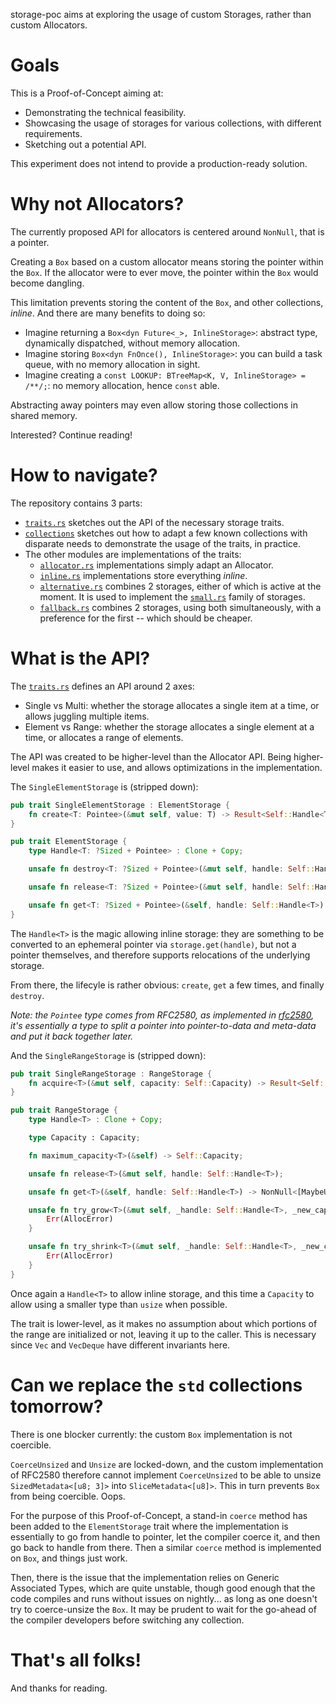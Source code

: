 storage-poc aims at exploring the usage of custom Storages, rather than custom Allocators.

#   Goals

This is a Proof-of-Concept aiming at:

-   Demonstrating the technical feasibility.
-   Showcasing the usage of storages for various collections, with different requirements.
-   Sketching out a potential API.

This experiment does not intend to provide a production-ready solution.


#   Why not Allocators?

The currently proposed API for allocators is centered around `NonNull`, that is a pointer.

Creating a `Box` based on a custom allocator means storing the pointer within the `Box`. If the allocator were to ever
move, the pointer within the `Box` would become dangling.

This limitation prevents storing the content of the `Box`, and other collections, _inline_. And there are many benefits
to doing so:

-   Imagine returning a `Box<dyn Future<_>, InlineStorage>`: abstract type, dynamically dispatched, without memory
    allocation.
-   Imagine storing `Box<dyn FnOnce(), InlineStorage>`: you can build a task queue, with no memory allocation in sight.
-   Imagine creating a `const LOOKUP: BTreeMap<K, V, InlineStorage> = /**/;`: no memory allocation, hence `const` able.

Abstracting away pointers may even allow storing those collections in shared memory.

Interested? Continue reading!


#   How to navigate?

The repository contains 3 parts:

-   [`traits.rs`](src/traits.rs) sketches out the API of the necessary storage traits.
-   [`collections`](src/collections) sketches out how to adapt a few known collections with disparate needs to
    demonstrate the usage of the traits, in practice.
-   The other modules are implementations of the traits:
    -   [`allocator.rs`](src/allocator.rs) implementations simply adapt an Allocator.
    -   [`inline.rs`](src/inline.rs) implementations store everything _inline_.
    -   [`alternative.rs`](src/alternative.rs) combines 2 storages, either of which is active at the moment. It is used
        to implement the [`small.rs`](src/small.rs) family of storages.
    -   [`fallback.rs`](src/fallback.rs) combines 2 storages, using both simultaneously, with a preference for the
        first -- which should be cheaper.


#   What is the API?

The [`traits.rs`](src/traits.rs) defines an API around 2 axes:

-   Single vs Multi: whether the storage allocates a single item at a time, or allows juggling multiple items.
-   Element vs Range: whether the storage allocates a single element at a time, or allocates a range of elements.

The API was created to be higher-level than the Allocator API. Being higher-level makes it easier to use, and allows
optimizations in the implementation.

The `SingleElementStorage` is (stripped down):

```rust
pub trait SingleElementStorage : ElementStorage {
    fn create<T: Pointee>(&mut self, value: T) -> Result<Self::Handle<T>, T>;
}

pub trait ElementStorage {
    type Handle<T: ?Sized + Pointee> : Clone + Copy;

    unsafe fn destroy<T: ?Sized + Pointee>(&mut self, handle: Self::Handle<T>);

    unsafe fn release<T: ?Sized + Pointee>(&mut self, handle: Self::Handle<T>);

    unsafe fn get<T: ?Sized + Pointee>(&self, handle: Self::Handle<T>) -> NonNull<T>;
}
```

The `Handle<T>` is the magic allowing inline storage: they are something to be converted to an ephemeral pointer via
`storage.get(handle)`, but not a pointer themselves, and therefore supports relocations of the underlying storage.

From there, the lifecyle is rather obvious: `create`, `get` a few times, and finally `destroy`.

_Note: the `Pointee` type comes from RFC2580, as implemented in [rfc2580](https://github.com/matthieu-m/rfc2580), it's
essentially a type to split a pointer into pointer-to-data and meta-data and put it back together later._

And the `SingleRangeStorage` is (stripped down):

```rust
pub trait SingleRangeStorage : RangeStorage {
    fn acquire<T>(&mut self, capacity: Self::Capacity) -> Result<Self::Handle<T>, AllocError>;
}

pub trait RangeStorage {
    type Handle<T> : Clone + Copy;

    type Capacity : Capacity;

    fn maximum_capacity<T>(&self) -> Self::Capacity;

    unsafe fn release<T>(&mut self, handle: Self::Handle<T>);

    unsafe fn get<T>(&self, handle: Self::Handle<T>) -> NonNull<[MaybeUninit<T>]>;

    unsafe fn try_grow<T>(&mut self, _handle: Self::Handle<T>, _new_capacity: Self::Capacity) -> Result<Self::Handle<T>, AllocError> {
        Err(AllocError)
    }

    unsafe fn try_shrink<T>(&mut self, _handle: Self::Handle<T>, _new_capacity: Self::Capacity) -> Result<Self::Handle<T>, AllocError> {
        Err(AllocError)
    }
}
```

Once again a `Handle<T>` to allow inline storage, and this time a `Capacity` to allow using a smaller type than `usize`
when possible.

The trait is lower-level, as it makes no assumption about which portions of the range are initialized or not, leaving
it up to the caller. This is necessary since `Vec` and `VecDeque` have different invariants here.


#   Can we replace the `std` collections tomorrow?

There is one blocker currently: the custom `Box` implementation is not coercible.

`CoerceUnsized` and `Unsize` are locked-down, and the custom implementation of RFC2580 therefore cannot implement
`CoerceUnsized` to be able to unsize `SizedMetadata<[u8; 3]>` into `SliceMetadata<[u8]>`. This in turn prevents `Box`
from being coercible. Oops.

For the purpose of this Proof-of-Concept, a stand-in `coerce` method has been added to the `ElementStorage` trait where
the implementation is essentially to go from handle to pointer, let the compiler coerce it, and then go back to handle
from there. Then a similar `coerce` method is implemented on `Box`, and things just work.

Then, there is the issue that the implementation relies on Generic Associated Types, which are quite unstable, though
good enough that the code compiles and runs without issues on nightly... as long as one doesn't try to coerce-unsize
the `Box`. It may be prudent to wait for the go-ahead of the compiler developers before switching any collection.


#   That's all folks!

And thanks for reading.
